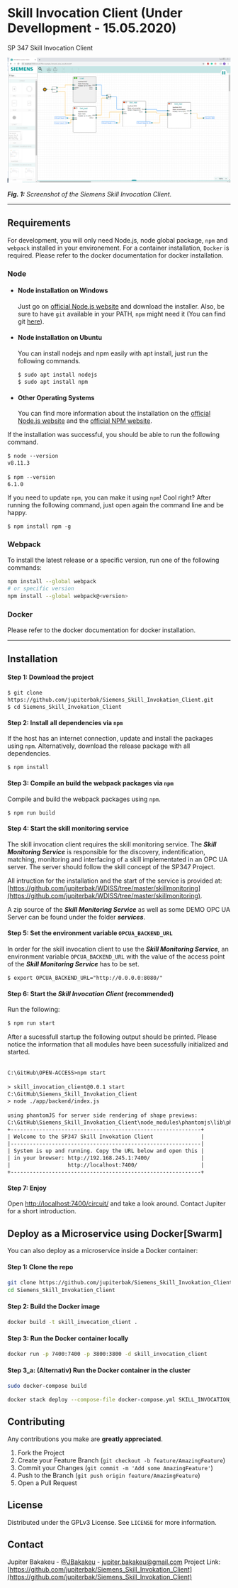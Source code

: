 # Skill Invocation Client (Under Devellopment - 15.05.2020)

SP 347 Skill Invocation Client


[![](app\frontend\circuit\images\Screenshot_Skill_Invocation_Client.PNG)](http://www.youtube.com/watch?v=AX0XKIXNPGM "Skill Invocation Client")


***Fig. 1:*** *Screenshot of the Siemens Skill Invocation Client.* 

---
## Requirements

For development, you will only need Node.js, node global package, `npm` and `webpack` installed in your environement.
For a container installation, `Docker` is required. Please refer to the docker documentation for docker installation.

### Node
- #### Node installation on Windows

  Just go on [official Node.js website](https://nodejs.org/) and download the installer.
Also, be sure to have `git` available in your PATH, `npm` might need it (You can find git [here](https://git-scm.com/)).

- #### Node installation on Ubuntu

  You can install nodejs and npm easily with apt install, just run the following commands.

      $ sudo apt install nodejs
      $ sudo apt install npm

- #### Other Operating Systems
  You can find more information about the installation on the [official Node.js website](https://nodejs.org/) and the [official NPM website](https://npmjs.org/).

If the installation was successful, you should be able to run the following command.

    $ node --version
    v8.11.3

    $ npm --version
    6.1.0

If you need to update `npm`, you can make it using `npm`! Cool right? After running the following command, just open again the command line and be happy.

    $ npm install npm -g

### Webpack
To install the latest release or a specific version, run one of the following commands:

```bash
npm install --global webpack
# or specific version
npm install --global webpack@<version>
```

### Docker
Please refer to the docker documentation for docker installation.

---
## Installation

#### Step 1: Download the project

    $ git clone https://github.com/jupiterbak/Siemens_Skill_Invokation_Client.git
    $ cd Siemens_Skill_Invokation_Client

#### Step 2: Install all  dependencies via `npm`
If the host has an internet connection, update and install the packages using `npm`. Alternatively, download the release package with all dependencies.

```
$ npm install
```

#### Step 3: Compile an build the webpack packages via `npm`
Compile and build the webpack packages using `npm`. 

```
$ npm run build
```

#### Step 4: Start the skill monitoring service
The skill invocation client requires the skill monitoring service. The ***Skill Monitoring Service*** is responsible for the discovery, indentification, matching, monitoring and interfacing of a skill implementated in an OPC UA server. The server should follow the skill concept of the SP347 Project.

All intruction for the installation and the start of the service is provided at: [https://github.com/jupiterbak/WDISS/tree/master/skillmonitoring](https://github.com/jupiterbak/WDISS/tree/master/skillmonitoring).

A zip source of the ***Skill Monitoring Service*** as well as some DEMO OPC UA Server can be found under the folder ***services***.

#### Step 5: Set the environment variable `OPCUA_BACKEND_URL`

In order for the skill invocation client to use the  ***Skill Monitoring Service***, an environment variable  `OPCUA_BACKEND_URL` with the value of the access point of the ***Skill Monitoring Service*** has to be set.

```
$ export OPCUA_BACKEND_URL="http://0.0.0.0:8080/" 
```
#### Step 6: Start the ***Skill Invocation Client*** (recommended)

Run the following:

```bash
$ npm run start
```
After a sucessfull startup the following output should be printed. Please notice the information that all modules have been sucessfully initialized and started.

```console

C:\GitHub\OPEN-ACCESS>npm start

> skill_invocation_client@0.0.1 start C:\GitHub\Siemens_Skill_Invokation_Client
> node ./app/backend/index.js

using phantomJS for server side rendering of shape previews: C:\GitHub\Siemens_Skill_Invokation_Client\node_modules\phantomjs\lib\phantom\bin\phantomjs.exe
+------------------------------------------------------------+
| Welcome to the SP347 Skill Invokation Client               |
|------------------------------------------------------------|
| System is up and running. Copy the URL below and open this |
| in your browser: http://192.168.245.1:7400/                |
|                  http://localhost:7400/                    |
+------------------------------------------------------------+

```

#### Step 7: Enjoy

Open [http://localhost:7400/circuit/](http://localhost:7400/circuit/) and take a look around. Contact Jupiter for a short introduction.

<!-- DOCKER INSTALLATION -->
## Deploy as a Microservice using Docker[Swarm]

You can also deploy as a microservice inside a Docker container:

#### Step 1: Clone the repo

```bash
git clone https://github.com/jupiterbak/Siemens_Skill_Invokation_Client.git
cd Siemens_Skill_Invokation_Client
```

#### Step 2: Build the Docker image

```bash
docker build -t skill_invocation_client .
```

#### Step 3: Run the Docker container locally

```bash
docker run -p 7400:7400 -p 3800:3800 -d skill_invocation_client
```

#### Step 3_a: (Alternativ) Run the Docker container in the cluster

```bash
sudo docker-compose build
```

```bash
docker stack deploy --compose-file docker-compose.yml SKILL_INVOCATION_CLIENT_STACK
```

<!-- CONTRIBUTING -->
## Contributing

Any contributions you make are **greatly appreciated**.

1. Fork the Project
2. Create your Feature Branch (`git checkout -b feature/AmazingFeature`)
3. Commit your Changes (`git commit -m 'Add some AmazingFeature'`)
4. Push to the Branch (`git push origin feature/AmazingFeature`)
5. Open a Pull Request

<!-- LICENSE -->
## License

Distributed under the GPLv3 License. See `LICENSE` for more information.

<!-- CONTACT -->
## Contact

Jupiter Bakakeu - [@JBakakeu](https://twitter.com/JBakakeu) - jupiter.bakakeu@gmail.com
Project Link: [https://github.com/jupiterbak/Siemens_Skill_Invokation_Client](https://github.com/jupiterbak/Siemens_Skill_Invokation_Client)